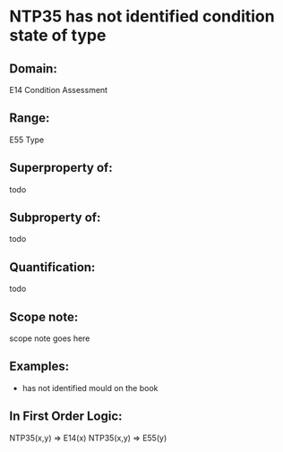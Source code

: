 # NTP35 has not identified condition state of type

## Domain: 

E14 Condition Assessment

## Range: 

E55 Type

## Superproperty of: 

todo

## Subproperty of: 

todo

## Quantification: 

todo

## Scope note: 

scope note goes here

## Examples: 

* has not identified mould on the book

## In First Order Logic: 

NTP35(x,y) ⇒ E14(x)
NTP35(x,y) ⇒ E55(y)

